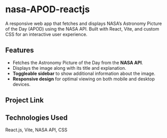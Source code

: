 
# nasa-APOD-reactjs

A responsive web app that fetches and displays NASA’s Astronomy Picture of the Day (APOD) using the NASA API. Built with React, Vite, and custom CSS for an interactive user experience.

## Features

- Fetches the Astronomy Picture of the Day from the **NASA API**.
- Displays the image along with its title and explanation.
- **Toggleable sidebar** to show additional information about the image.
- **Responsive design** for optimal viewing on both mobile and desktop devices.

## Project Link 


## Technologies Used

React.js, Vite, NASA API, CSS


